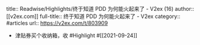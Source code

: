 title:: Readwise/Highlights/终于知道 PDD 为何能火起来了 - V2ex (16)
author:: [[v2ex.com]]
full-title:: 终于知道 PDD 为何能火起来了 - V2ex
category:: #articles
url:: https://v2ex.com/t/803909

- 津贴券买个收纳箱，收 #Highlight #[[2021-09-24]]